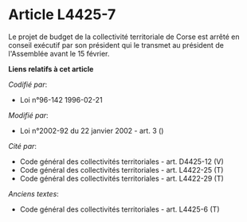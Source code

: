 # Article L4425-7

Le projet de budget de la collectivité territoriale de Corse est arrêté en conseil exécutif par son président qui le transmet
au président de l'Assemblée avant le 15 février.

**Liens relatifs à cet article**

_Codifié par_:

  - Loi n°96-142 1996-02-21

_Modifié par_:

  - Loi n°2002-92 du 22 janvier 2002 - art. 3 ()

_Cité par_:

  - Code général des collectivités territoriales - art. D4425-12 (V)
  - Code général des collectivités territoriales - art. L4422-25 (T)
  - Code général des collectivités territoriales - art. L4422-29 (T)

_Anciens textes_:

  - Code général des collectivités territoriales - art. L4425-6 (T)
